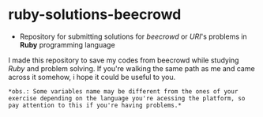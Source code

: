 # ruby-solutions-beecrowd

* Repository for submitting solutions for *beecrowd* or *URI*'s problems in **Ruby** programming language  

I made this repository to save my codes from beecrowd while studying *Ruby* and problem solving. If you're walking the same path as me and came across it somehow, i hope it could be useful to you.  

    *obs.: Some variables name may be different from the ones of your exercise depending on the language you're acessing the platform, so pay attention to this if you're having problems.*
